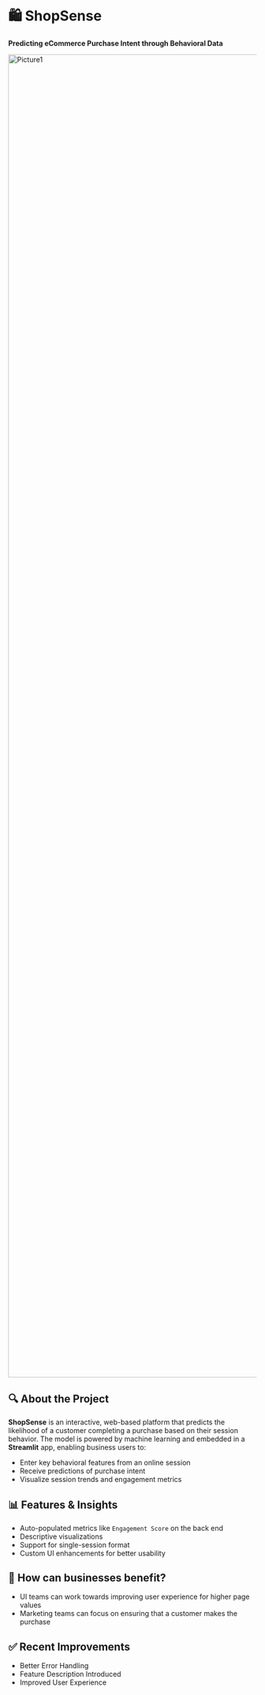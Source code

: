   <h1>🛍️ ShopSense</h1>
  <p><strong>Predicting eCommerce Purchase Intent through Behavioral Data</strong></p>

<img width="2801" height="2684" alt="Picture1" src="https://github.com/user-attachments/assets/78539e23-cc4a-4955-b406-949debdbe517" />

  <div class="section">
    <h2>🔍 About the Project</h2>
    <p>
      <strong>ShopSense</strong> is an interactive, web-based platform that predicts the likelihood of a customer completing a purchase
      based on their session behavior. The model is powered by machine learning and embedded in a <strong>Streamlit</strong> app, enabling business users to:
    </p>
    <ul>
      <li>Enter key behavioral features from an online session</li>
      <li>Receive predictions of purchase intent</li>
      <li>Visualize session trends and engagement metrics</li>
    </ul>
  </div>

   <div class="section">
    <h2>📊 Features & Insights</h2>
    <ul>
      <li>Auto-populated metrics like <code>Engagement Score</code> on the back end</li>
      <li>Descriptive visualizations</li>
      <li>Support for single-session format</li>
      <li>Custom UI enhancements for better usability</li>
    </ul>
  </div>

   <div class="business value">
    <h2>🚀 How can businesses benefit?</h2>
    <ul>
      <li>UI teams can work towards improving user experience for higher page values</li>
      <li>Marketing teams can focus on ensuring that a customer makes the purchase</li>
    </ul>
  </div>

 <div class="recent improvements">
    <h2>✅ Recent Improvements</h2>
    <ul>
      <li>Better Error Handling</li>
      <li>Feature Description Introduced</li>
      <li>Improved User Experience</li>
    </ul>
  </div>  

